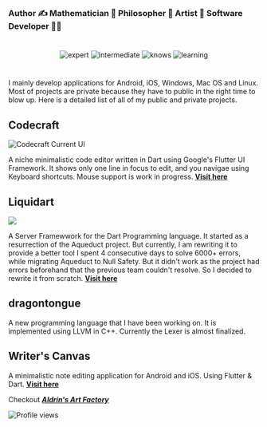 ### Author ✍ Mathematician 🤯 Philosopher 🤔 Artist 🎨 Software Developer 👨‍💻

#

<div align="center">
<img src="https://img.shields.io/badge/expert%20in-C++,%20Flutter%20&%20Dart,%20Markdown-blue.svg?style=for-the-badge" alt="expert">
<img src="https://img.shields.io/badge/Intermediate%20in-TypeScript,%20Javascript-orange.svg?style=for-the-badge" alt="intermediate">
<img src="https://img.shields.io/badge/Knows-Python,%20C-yellow.svg?style=for-the-badge" alt="knows">
<img src="https://img.shields.io/badge/learning-Assembly%20&%20OpenQASM%20(Quantum%20Assembly)-green.svg?style=for-the-badge" alt="learning">
</div>

#

I mainly develop applications for Android, iOS, Windows, Mac OS and Linux. Most of projects are private because they have to public in the right time to blow up. Here is a detailed list of all of my public and private projects.

## **Codecraft**

![Codecraft Current UI](https://github.com/aldrinsartfactory/codecraft/raw/main/resources/images/raster/codecraft_syntax_highlighting.png)

A niche minimalistic code editor written in Dart using Google's Flutter UI Framework. It shows only one line in focus to edit, and you navigae using Keyboard shortcuts. Mouse support is work in progress. [**Visit here**](https://github.com/aldrinsartfactory/codecraft)

## **Liquidart**

![](https://github.com/aldrinsartfactory/liquidart/raw/main/resources/images/liquidart.png)

A Server Framewwork for the Dart Programming language. It started as a resurrection of the Aqueduct project. But currently, I am rewriting it to provide a better tool I spent 4 consecutive days to solve 6000+ errors, while migrating Aqueduct to Null Safety. But it didn't work as the project had errors beforehand that the previous team couldn't resolve. So I decided to rewrite it from scratch. [**Visit here**](https://github.com/aldrinsartfactory/liquidart)

## **dragontongue**

A new programming language that I have been working on. It is implemented using LLVM in C++. Currently the Lexer is almost finalized.

## **Writer's Canvas**

A minimalistic note editing application for Android and iOS. Using Flutter & Dart. [**Visit here**](https://github.com/aldrinsartfactory/codecraft)

Checkout ***[Aldrin's Art Factory](https://github.com/aldrinsartfactory)*** 

![Profile views](https://gpvc.arturio.dev/AldrinMathew)
